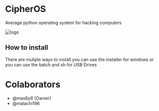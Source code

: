 # CipherOS
Average python operating system for hacking computers 

![logo](https://github.com/mas6y6/CipherOS/logos/logo.png)

## How to install
There are muliple ways to install you can use the installer for windows or you can use the batch and sh for USB Drives

# Colaborators
+ @mas6y6 (Owner)
+ @malachi196
